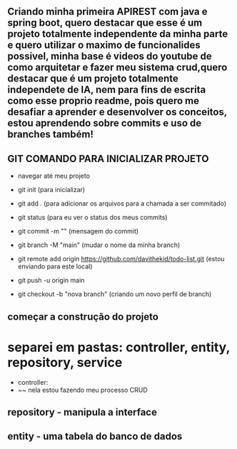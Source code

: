 ## Criando minha primeira APIREST com java e spring boot, quero destacar que esse é um projeto totalmente independente da minha parte e quero utilizar o maximo de funcionalides possivel, minha base é videos do youtube de como arquitetar e fazer meu sistema crud,quero destacar que é um projeto totalmente independete de IA, nem para fins de escrita como esse proprio readme, pois quero me desafiar a aprender e desenvolver os conceitos, estou aprendendo sobre commits e uso de branches também!

## GIT COMANDO PARA INICIALIZAR PROJETO
- navegar até meu projeto
- git init (para inicializar)
- git add . (para adicionar os arquivos para a chamada a ser commitado)
- git status (para eu ver o status dos meus commits)
- git commit -m "" (mensagem do commit)
- git branch -M "main" (mudar o nome da minha branch)
- git remote add origin https://github.com/davithekid/todo-list.git (estou enviando para este local)
- git push -u origin main

- git checkout -b "nova branch" (criando um novo perfil de branch)


## começar a construção do projeto
# separei em pastas: controller, entity, repository, service

- controller:
- ~~ nela estou fazendo meu processo CRUD

## repository - manipula a interface 
## entity - uma tabela do banco de dados